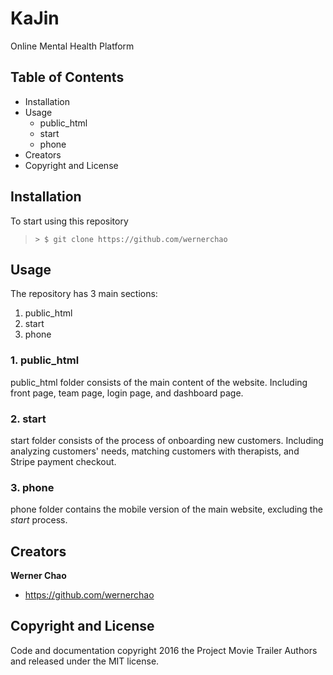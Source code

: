 # KaJin
Online Mental Health Platform

## Table of Contents
- Installation
- Usage
  - public_html
  - start
  - phone
- Creators
- Copyright and License

## Installation

To start using this repository

>  ```> $ git clone https://github.com/wernerchao```

## Usage

The repository has 3 main sections:
1. public_html
2. start
3. phone

### 1. public_html

public_html folder consists of the main content of the website. Including front page, team page, login page, and dashboard page.

### 2. start

start folder consists of the process of onboarding new customers. Including analyzing customers' needs, matching customers with therapists, and Stripe payment checkout.

### 3. phone

phone folder contains the mobile version of the main website, excluding the *start* process. 

## Creators

**Werner Chao**

- <https://github.com/wernerchao>


## Copyright and License

Code and documentation copyright 2016 the Project Movie Trailer
Authors and released under the MIT license.
